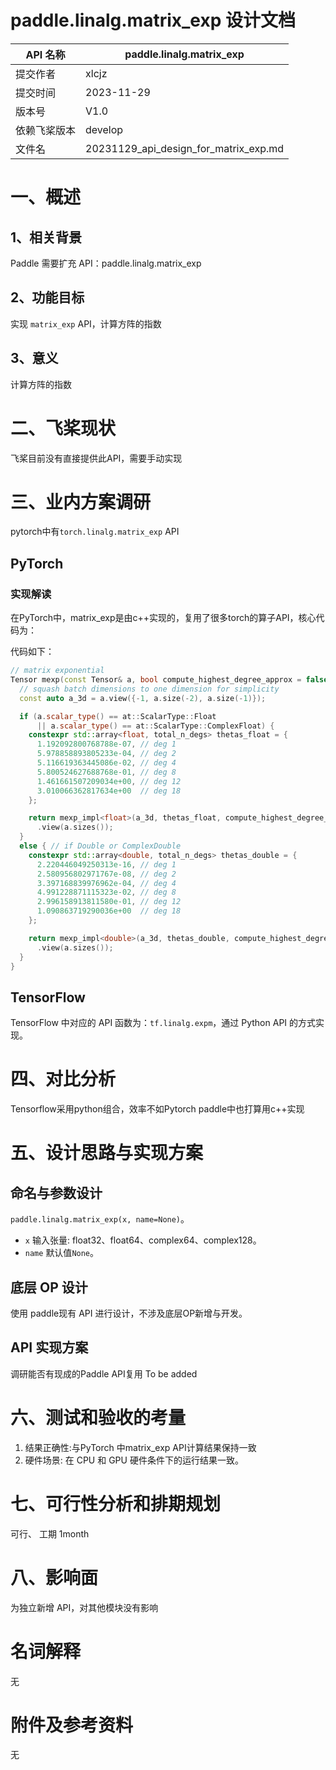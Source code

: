 # paddle.linalg.matrix_exp 设计文档

| API 名称     | paddle.linalg.matrix_exp              |
| ------------ | ------------------------------------- |
| 提交作者     | xlcjz                                 |
| 提交时间     | 2023-11-29                            |
| 版本号       | V1.0                                  |
| 依赖飞桨版本 | develop                               |
| 文件名       | 20231129_api_design_for_matrix_exp.md |

# 一、概述

## 1、相关背景

Paddle 需要扩充 API：paddle.linalg.matrix_exp

## 2、功能目标

实现 `matrix_exp` API，计算方阵的指数

## 3、意义

计算方阵的指数

# 二、飞桨现状

飞桨目前没有直接提供此API，需要手动实现

# 三、业内方案调研

pytorch中有`torch.linalg.matrix_exp` API

## PyTorch

### 实现解读

在PyTorch中，matrix_exp是由c++实现的，复用了很多torch的算子API，核心代码为：

代码如下：
```cpp
// matrix exponential
Tensor mexp(const Tensor& a, bool compute_highest_degree_approx = false) {
  // squash batch dimensions to one dimension for simplicity
  const auto a_3d = a.view({-1, a.size(-2), a.size(-1)});

  if (a.scalar_type() == at::ScalarType::Float
      || a.scalar_type() == at::ScalarType::ComplexFloat) {
    constexpr std::array<float, total_n_degs> thetas_float = {
      1.192092800768788e-07, // deg 1
      5.978858893805233e-04, // deg 2
      5.116619363445086e-02, // deg 4
      5.800524627688768e-01, // deg 8
      1.461661507209034e+00, // deg 12
      3.010066362817634e+00  // deg 18
    };

    return mexp_impl<float>(a_3d, thetas_float, compute_highest_degree_approx)
      .view(a.sizes());
  }
  else { // if Double or ComplexDouble
    constexpr std::array<double, total_n_degs> thetas_double = {
      2.220446049250313e-16, // deg 1
      2.580956802971767e-08, // deg 2
      3.397168839976962e-04, // deg 4
      4.991228871115323e-02, // deg 8
      2.996158913811580e-01, // deg 12
      1.090863719290036e+00  // deg 18
    };

    return mexp_impl<double>(a_3d, thetas_double, compute_highest_degree_approx)
      .view(a.sizes());
  }
}
```

## TensorFlow
TensorFlow 中对应的 API 函数为：`tf.linalg.expm`，通过 Python API 的方式实现。


# 四、对比分析

Tensorflow采用python组合，效率不如Pytorch
paddle中也打算用c++实现

# 五、设计思路与实现方案

## 命名与参数设计

`paddle.linalg.matrix_exp(x, name=None)`。

- `x` 输入张量: float32、float64、complex64、complex128。
- `name` 默认值`None`。

## 底层 OP 设计

使用 paddle现有 API 进行设计，不涉及底层OP新增与开发。

## API 实现方案
调研能否有现成的Paddle API复用
To be added


# 六、测试和验收的考量

1. 结果正确性:与PyTorch 中matrix_exp API计算结果保持一致
1. 硬件场景: 在 CPU 和 GPU 硬件条件下的运行结果一致。

# 七、可行性分析和排期规划

可行、 工期 1month

# 八、影响面

为独立新增 API，对其他模块没有影响

# 名词解释

无

# 附件及参考资料

无